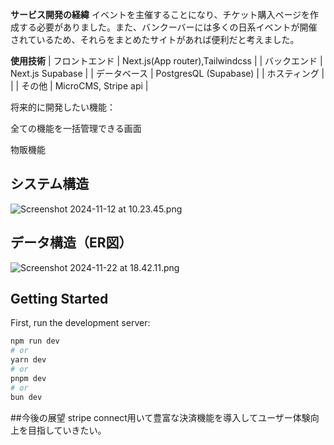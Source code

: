 **サービス開発の経緯**
イベントを主催することになり、チケット購入ページを作成する必要がありました。また、バンクーバーには多くの日系イベントが開催されているため、それらをまとめたサイトがあれば便利だと考えました。

**使用技術**
| フロントエンド | Next.js(App router),Tailwindcss |
| バックエンド | Next.js Supabase |
| データベース | PostgresQL (Supabase) |
| ホスティング | |
| その他 | MicroCMS, Stripe api |

将来的に開発したい機能：

全ての機能を一括管理できる画面

物販機能

## システム構造

![Screenshot 2024-11-12 at 10.23.45.png](https://prod-files-secure.s3.us-west-2.amazonaws.com/9e1aeda9-c1e7-4c12-bee0-8886f89a5858/2665b0c2-30d0-4d85-bcfd-fb68aa003926/Screenshot_2024-11-12_at_10.23.45.png)

## データ構造（ER図）

![Screenshot 2024-11-22 at 18.42.11.png](https://prod-files-secure.s3.us-west-2.amazonaws.com/9e1aeda9-c1e7-4c12-bee0-8886f89a5858/24064b14-af5c-43e4-a3bc-9517ebcb5d28/Screenshot_2024-11-22_at_18.42.11.png)

## Getting Started

First, run the development server:

```bash
npm run dev
# or
yarn dev
# or
pnpm dev
# or
bun dev
```


##今後の展望
stripe connect用いて豊富な決済機能を導入してユーザー体験向上を目指していきたい。

